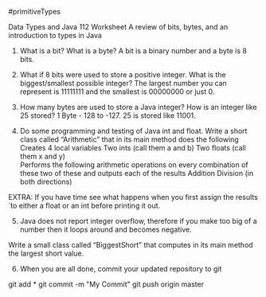 #primitiveTypes

Data Types and Java
112 Worksheet
A review of bits, bytes, and an introduction to types in Java

1. What is a bit? What is a byte?
 A bit is a binary number and a byte is 8 bits.

2. What if 8 bits were used to store a positive integer. What is the biggest/smallest possible integer?
The largest number you can represent is 11111111 and the smallest is 00000000 or just 0.

3. How many bytes are used to store a Java integer? How is an integer like 25 stored? 
1 Byte - 128 to -127. 25 is stored like 11001.

4. Do some programming and testing of Java int and float.  Write a short class called “Arithmetic” that in its main method does the following 
Creates 4 local variables
Two ints (call them a and b) 
Two floats (call them x and y)  
Performs the following arithmetic operations on every combination of these two of these and outputs each of the results
Addition
Division (in both directions)

EXTRA: If you have time see what happens when you first assign the results `to either a float or an int before printing it out.

5. Java does not report integer overflow,  therefore if you make too big of a number then it loops around and becomes negative.

Write a small class called “BiggestShort” that computes in its main method the largest short value.

6. When you are all done, commit your updated repository to git

git add *
git commit -m "My Commit"
git push origin master













